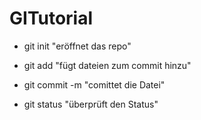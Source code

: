 # GITutorial

- git init
"eröffnet das repo"

- git add
"fügt dateien zum commit hinzu"

- git commit -m
"comittet die Datei"

- git status
"überprüft den Status"

